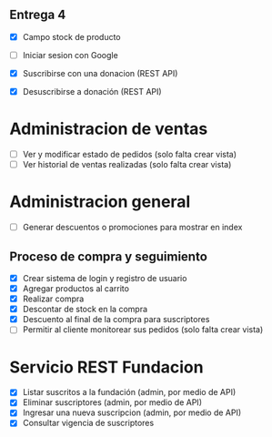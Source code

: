 ## Entrega 4

- [x] Campo stock de producto
- [ ] Iniciar sesion con Google

- [x] Suscribirse con una donacion (REST API)
- [x] Desuscribirse a donación (REST API)

# Administracion de ventas
- [ ] Ver y modificar estado de pedidos (solo falta crear vista)
- [ ] Ver historial de ventas realizadas (solo falta crear vista)

# Administracion general
- [ ] Generar descuentos o promociones para mostrar en index

## Proceso de compra y seguimiento
- [x] Crear sistema de login y registro de usuario
- [x] Agregar productos al carrito
- [x] Realizar compra
- [x] Descontar de stock en la compra
- [x] Descuento al final de la compra para suscriptores 
- [ ] Permitir al cliente monitorear sus pedidos (solo falta crear vista)

# Servicio REST Fundacion
- [x] Listar suscritos a la fundación (admin, por medio de API)
- [x] Eliminar suscriptores  (admin, por medio de API)
- [x] Ingresar una nueva suscripcion (admin, por medio de API)
- [x] Consultar vigencia de suscriptores